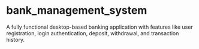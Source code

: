 # bank_management_system
A fully functional desktop-based banking application with features like user registration, login authentication, deposit, withdrawal, and transaction history.
